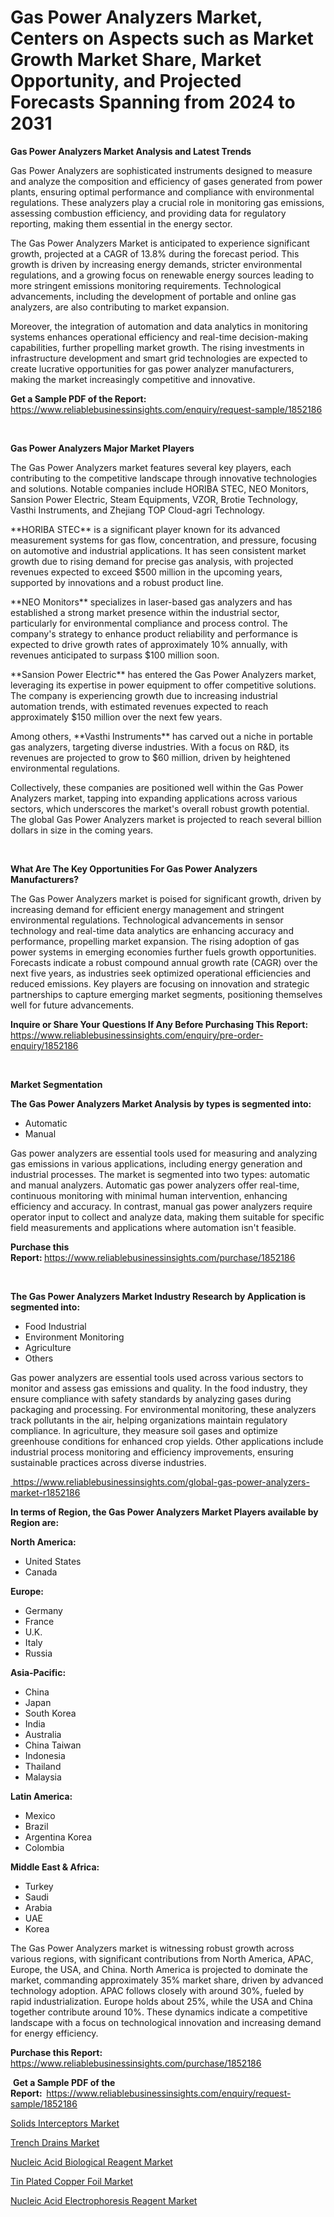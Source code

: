 <p><h1>Gas Power Analyzers Market, Centers on Aspects such as Market Growth Market Share, Market Opportunity, and Projected Forecasts Spanning from 2024 to 2031</h1></p><p><strong>Gas Power Analyzers Market Analysis and Latest Trends</strong></p>
<p><p>Gas Power Analyzers are sophisticated instruments designed to measure and analyze the composition and efficiency of gases generated from power plants, ensuring optimal performance and compliance with environmental regulations. These analyzers play a crucial role in monitoring gas emissions, assessing combustion efficiency, and providing data for regulatory reporting, making them essential in the energy sector.</p><p>The Gas Power Analyzers Market is anticipated to experience significant growth, projected at a CAGR of 13.8% during the forecast period. This growth is driven by increasing energy demands, stricter environmental regulations, and a growing focus on renewable energy sources leading to more stringent emissions monitoring requirements. Technological advancements, including the development of portable and online gas analyzers, are also contributing to market expansion. </p><p>Moreover, the integration of automation and data analytics in monitoring systems enhances operational efficiency and real-time decision-making capabilities, further propelling market growth. The rising investments in infrastructure development and smart grid technologies are expected to create lucrative opportunities for gas power analyzer manufacturers, making the market increasingly competitive and innovative.</p></p>
<p><strong>Get a Sample PDF of the Report:&nbsp;</strong> <a href="https://www.reliablebusinessinsights.com/enquiry/request-sample/1852186?utm_campaign=102&utm_medium=2&utm_source=Github&utm_content=ia&utm_term=18102024&utm_id=gas-power-analyzers">https://www.reliablebusinessinsights.com/enquiry/request-sample/1852186</a></p>
<p>&nbsp;</p>
<p><strong>Gas Power Analyzers Major Market Players</strong></p>
<p><p>The Gas Power Analyzers market features several key players, each contributing to the competitive landscape through innovative technologies and solutions. Notable companies include HORIBA STEC, NEO Monitors, Sansion Power Electric, Steam Equipments, VZOR, Brotie Technology, Vasthi Instruments, and Zhejiang TOP Cloud-agri Technology.</p><p>**HORIBA STEC** is a significant player known for its advanced measurement systems for gas flow, concentration, and pressure, focusing on automotive and industrial applications. It has seen consistent market growth due to rising demand for precise gas analysis, with projected revenues expected to exceed $500 million in the upcoming years, supported by innovations and a robust product line.</p><p>**NEO Monitors** specializes in laser-based gas analyzers and has established a strong market presence within the industrial sector, particularly for environmental compliance and process control. The company's strategy to enhance product reliability and performance is expected to drive growth rates of approximately 10% annually, with revenues anticipated to surpass $100 million soon.</p><p>**Sansion Power Electric** has entered the Gas Power Analyzers market, leveraging its expertise in power equipment to offer competitive solutions. The company is experiencing growth due to increasing industrial automation trends, with estimated revenues expected to reach approximately $150 million over the next few years.</p><p>Among others, **Vasthi Instruments** has carved out a niche in portable gas analyzers, targeting diverse industries. With a focus on R&D, its revenues are projected to grow to $60 million, driven by heightened environmental regulations.</p><p>Collectively, these companies are positioned well within the Gas Power Analyzers market, tapping into expanding applications across various sectors, which underscores the market's overall robust growth potential. The global Gas Power Analyzers market is projected to reach several billion dollars in size in the coming years.</p></p>
<p>&nbsp;</p>
<p><strong>What Are The Key Opportunities For Gas Power Analyzers Manufacturers?</strong></p>
<p><p>The Gas Power Analyzers market is poised for significant growth, driven by increasing demand for efficient energy management and stringent environmental regulations. Technological advancements in sensor technology and real-time data analytics are enhancing accuracy and performance, propelling market expansion. The rising adoption of gas power systems in emerging economies further fuels growth opportunities. Forecasts indicate a robust compound annual growth rate (CAGR) over the next five years, as industries seek optimized operational efficiencies and reduced emissions. Key players are focusing on innovation and strategic partnerships to capture emerging market segments, positioning themselves well for future advancements.</p></p>
<p><strong>Inquire or Share Your Questions If Any Before Purchasing This Report:</strong> <a href="https://www.reliablebusinessinsights.com/enquiry/pre-order-enquiry/1852186?utm_campaign=102&utm_medium=2&utm_source=Github&utm_content=ia&utm_term=18102024&utm_id=gas-power-analyzers">https://www.reliablebusinessinsights.com/enquiry/pre-order-enquiry/1852186</a></p>
<p>&nbsp;</p>
<p><strong>Market Segmentation</strong></p>
<p><strong>The Gas Power Analyzers Market Analysis by types is segmented into:</strong></p>
<p><ul><li>Automatic</li><li>Manual</li></ul></p>
<p><p>Gas power analyzers are essential tools used for measuring and analyzing gas emissions in various applications, including energy generation and industrial processes. The market is segmented into two types: automatic and manual analyzers. Automatic gas power analyzers offer real-time, continuous monitoring with minimal human intervention, enhancing efficiency and accuracy. In contrast, manual gas power analyzers require operator input to collect and analyze data, making them suitable for specific field measurements and applications where automation isn't feasible.</p></p>
<p><strong>Purchase this Report:&nbsp;</strong><a href="https://www.reliablebusinessinsights.com/purchase/1852186?utm_campaign=102&utm_medium=2&utm_source=Github&utm_content=ia&utm_term=18102024&utm_id=gas-power-analyzers">https://www.reliablebusinessinsights.com/purchase/1852186</a></p>
<p>&nbsp;</p>
<p><strong>The Gas Power Analyzers Market Industry Research by Application is segmented into:</strong></p>
<p><ul><li>Food Industrial</li><li>Environment Monitoring</li><li>Agriculture</li><li>Others</li></ul></p>
<p><p>Gas power analyzers are essential tools used across various sectors to monitor and assess gas emissions and quality. In the food industry, they ensure compliance with safety standards by analyzing gases during packaging and processing. For environmental monitoring, these analyzers track pollutants in the air, helping organizations maintain regulatory compliance. In agriculture, they measure soil gases and optimize greenhouse conditions for enhanced crop yields. Other applications include industrial process monitoring and efficiency improvements, ensuring sustainable practices across diverse industries.</p></p>
<p><a href="https://www.reliablebusinessinsights.com/global-gas-power-analyzers-market-r1852186?utm_campaign=102&utm_medium=2&utm_source=Github&utm_content=ia&utm_term=18102024&utm_id=gas-power-analyzers">&nbsp;https://www.reliablebusinessinsights.com/global-gas-power-analyzers-market-r1852186</a></p>
<p><strong>In terms of Region, the Gas Power Analyzers Market Players available by Region are:</strong></p>
<p>
    <p> <strong> North America: </strong>
        <ul>
            <li>United States</li>
            <li>Canada</li>
        </ul>
        </p> 
    <p> <strong> Europe: </strong>
        <ul>
            <li>Germany</li>
            <li>France</li>
            <li>U.K.</li>
            <li>Italy</li>
            <li>Russia</li>
        </ul>
        </p> 
    <p> <strong> Asia-Pacific: </strong>
        <ul>
            <li>China</li>
            <li>Japan</li>
            <li>South Korea</li>
            <li>India</li>
            <li>Australia</li>
            <li>China Taiwan</li>
            <li>Indonesia</li>
            <li>Thailand</li>
            <li>Malaysia</li>
        </ul>
        </p> 
    <p> <strong> Latin America: </strong>
        <ul>
            <li>Mexico</li>
            <li>Brazil</li>
            <li>Argentina Korea</li>
            <li>Colombia</li>
        </ul>
        </p> 
    <p> <strong> Middle East & Africa: </strong>
        <ul>
            <li>Turkey</li>
            <li>Saudi</li>
            <li>Arabia</li>
            <li>UAE</li>
            <li>Korea</li>
        </ul>
    </p>
    </p>
<p><p>The Gas Power Analyzers market is witnessing robust growth across various regions, with significant contributions from North America, APAC, Europe, the USA, and China. North America is projected to dominate the market, commanding approximately 35% market share, driven by advanced technology adoption. APAC follows closely with around 30%, fueled by rapid industrialization. Europe holds about 25%, while the USA and China together contribute around 10%. These dynamics indicate a competitive landscape with a focus on technological innovation and increasing demand for energy efficiency.</p></p>
<p><strong>Purchase this Report: </strong><a href="https://www.reliablebusinessinsights.com/purchase/1852186?utm_campaign=102&utm_medium=2&utm_source=Github&utm_content=ia&utm_term=18102024&utm_id=gas-power-analyzers">https://www.reliablebusinessinsights.com/purchase/1852186</a></p>
<p>&nbsp;<strong>Get a Sample PDF of the Report:&nbsp;&nbsp;</strong><a href="https://www.reliablebusinessinsights.com/enquiry/request-sample/1852186?utm_campaign=102&utm_medium=2&utm_source=Github&utm_content=ia&utm_term=18102024&utm_id=gas-power-analyzers">https://www.reliablebusinessinsights.com/enquiry/request-sample/1852186</a></p>
<p><strong></strong></p>
<p><p><a href="https://issuu.com/reportprime-2/docs/solids-interceptors-market-size-203_cd8bc54b5f5d8f?utm_campaign=102&utm_medium=2&utm_source=Github&utm_content=ia&utm_term=18102024&utm_id=gas-power-analyzers">Solids Interceptors Market</a></p><p><a href="https://issuu.com/reportprime-2/docs/trench-drains-market-size-2030.pptx_1e9029670626f8?utm_campaign=102&utm_medium=2&utm_source=Github&utm_content=ia&utm_term=18102024&utm_id=gas-power-analyzers">Trench Drains Market</a></p><p><a href="https://github.com/fratgqppizur/Market-Research-Report-List-1/blob/main/nucleic-acid-biological-reagent-market.md?utm_campaign=102&utm_medium=2&utm_source=Github&utm_content=ia&utm_term=18102024&utm_id=gas-power-analyzers">Nucleic Acid Biological Reagent Market</a></p><p><a href="https://www.linkedin.com/pulse/analyzing-tin-plated-copper-foil-market-dynamics-growth-ivhof?utm_campaign=102&utm_medium=2&utm_source=Github&utm_content=ia&utm_term=18102024&utm_id=gas-power-analyzers">Tin Plated Copper Foil Market</a></p><p><a href="https://github.com/hentonwytandusyl0/Market-Research-Report-List-1/blob/main/nucleic-acid-electrophoresis-reagent-market.md?utm_campaign=102&utm_medium=2&utm_source=Github&utm_content=ia&utm_term=18102024&utm_id=gas-power-analyzers">Nucleic Acid Electrophoresis Reagent Market</a></p></p>